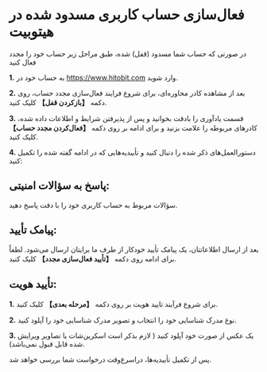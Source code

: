 # فعال‌سازی حساب کاربری مسدود شده در هیتوبیت

در صورتی که حساب شما مسدود (قفل) شده، طبق مراحل زیر حساب خود را مجدد فعال کنید

**1.** به حساب خود در https://www.hitobit.com وارد شوید.

**2.** بعد از مشاهده کادر محاوره‌ای، برای شروع فرایند فعال‌سازی مجدد حساب، روی دکمه **【بازکردن قفل】** کلیک کنید.

**3.** قسمت یادآوری را بادقت بخوانید و پس از پذیرفتن شرایط و اطلاعات داده شده، کادرهای مربوطه را علامت بزنید و برای ادامه بر روی دکمه **【فعال‌کردن مجدد حساب】** کلیک کنید.

**4.** دستورالعمل‌های ذکر شده را دنبال کنید و تأییدیه‌هایی که در ادامه گفته شده را تکمیل کنید:

## پاسخ به سؤالات امنیتی:

سؤالات مربوط به حساب کاربری خود را با دقت پاسخ دهید.

## پیامک تأیید:

بعد از ارسال اطلاعاتتان، یک پیامک تأیید خودکار از طرف ما برایتان ارسال می‌شود. لطفاً برای ادامه روی دکمه **【تأیید فعال‌سازی مجدد】** کلیک کنید.

## تأیید هویت:

**1.** برای شروع فرآیند تایید هویت بر روی دکمه **【مرحله بعدی】** کلیک کنید.

**2.** نوع مدرک شناسایی خود را انتخاب و تصویر مدرک شناسایی خود را آپلود کنید.

**3.** یک عکس از صورت خود آپلود کنید ( لازم بذکر است اسکرین‌شات یا تصاویر ویرایش شده قابل قبول نمی‌باشد).

پس از تکمیل تأییدیه‌ها، دراسرع‌وقت درخواست شما بررسی خواهد شد.
